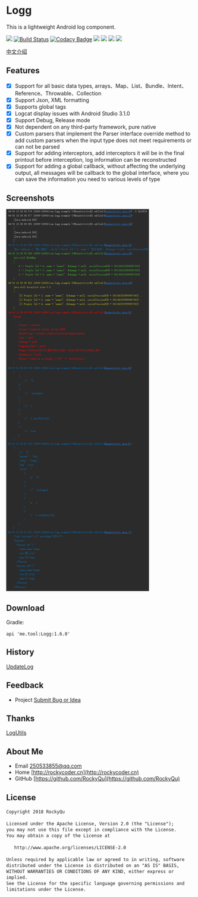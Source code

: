 # Logg
This is a lightweight Android log component. 

[![](https://img.shields.io/badge/GitHub%20Pages-HOME-red.svg)](https://designqu.github.io/)
[![Build Status](https://travis-ci.org/RockyQu/Logg.svg?branch=master)](https://travis-ci.org/RockyQu/Logg)
[![Codacy Badge](https://api.codacy.com/project/badge/Grade/11369b4297bc49e18e8f5d30d7ad552c)](https://www.codacy.com/app/DesignQu/Logg?utm_source=github.com&amp;utm_medium=referral&amp;utm_content=DesignQu/Logg&amp;utm_campaign=Badge_Grade)
[![](https://img.shields.io/badge/License-Apache%202.0%20-orange.svg)](https://github.com/DesignQu/Logg/blob/master/LICENSE.md)
[![](https://img.shields.io/badge/API-14%2B-brightgreen.svg)](https://android-arsenal.com/api?level=14)
[![](https://img.shields.io/github/release/RockyQu/Logg.svg)](https://github.com/RockyQu/Logg/releases) 
<a href="http://www.methodscount.com/?lib=com.logg%3ALogg%3A1.5.1"><img src="https://img.shields.io/badge/Methods and size-296 | 29 KB-e91e63.svg"/></a>

[中文介绍](https://github.com/RockyQu/Logg/wiki)   

## Features  
- [x] Support for all basic data types, arrays、Map、List、Bundle、Intent、Reference、Throwable、Collection  
- [x] Support Json, XML formatting  
- [x] Supports global tags  
- [x] Logcat display issues with Android Studio 3.1.0
- [x] Support Debug, Release mode
- [x] Not dependent on any third-party framework, pure native  
- [x] Custom parsers that implement the Parser interface override method to add custom parsers when the input type does not meet requirements or can not be parsed   
- [x] Support for adding interceptors, add interceptors it will be in the final printout before interception, log information can be reconstructed  
- [x] Support for adding a global callback, without affecting the underlying output, all messages will be callback to the global interface, where you can save the information you need to various levels of type

## Screenshots
![screenshots](https://github.com/DesignQu/Logg/blob/master/ImageFolder/screenshots.png "screenshots")

## Download
Gradle:
```
api 'me.tool:Logg:1.6.0'
```

## History
[UpdateLog](https://github.com/RockyQu/Logg/releases)   

## Feedback
* Project  [Submit Bug or Idea](https://github.com/RockyQu/Logg/issues)   

## Thanks
[LogUtils](https://github.com/pengwei1024/LogUtils)  

## About Me
* Email [250533855@qq.com](250533855@qq.com)  
* Home [http://rockycoder.cn](http://rockycoder.cn)  
* GitHub [https://github.com/RockyQu](https://github.com/RockyQu)  

## License
```
Copyright 2018 RockyQu

Licensed under the Apache License, Version 2.0 (the "License");
you may not use this file except in compliance with the License.
You may obtain a copy of the License at

   http://www.apache.org/licenses/LICENSE-2.0

Unless required by applicable law or agreed to in writing, software
distributed under the License is distributed on an "AS IS" BASIS,
WITHOUT WARRANTIES OR CONDITIONS OF ANY KIND, either express or implied.
See the License for the specific language governing permissions and
limitations under the License.
```
